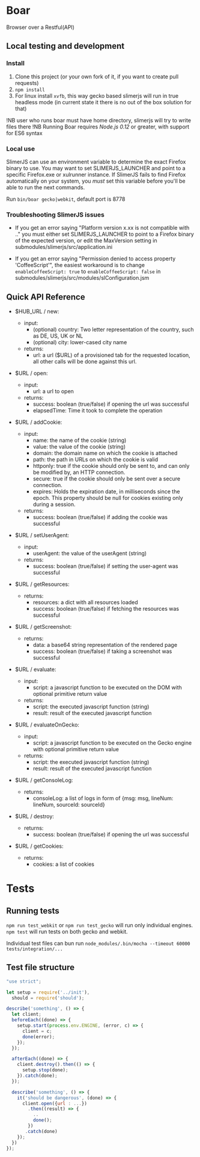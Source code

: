 # Boar
Browser over a Restful(API)

## Local testing and development

### Install

1. Clone this project (or your own fork of it, if you want to create pull requests)
2. ```npm install```
3. For linux install ```xvfb```, this way gecko based slimerjs will run in true headless mode
(in current state it there is no out of the box solution for that)

!NB user who runs boar must have home directory, slimerjs will try to write files there
!NB Running Boar requires *Node.js 0.12* or greater, with support for ES6 syntax

### Local use

SlimerJS can use an environment variable to determine the exact Firefox binary to use. You may want to set SLIMERJS_LAUNCHER and point to a specific Firefox.exe or xulrunner instance. If SlimerJS fails to find Firefox automatically on your system, you *must* set this variable before you'll be able to run the next commands.

Run ```bin/boar gecko|webkit```, default port is 8778

### Troubleshooting SlimerJS issues

* If you get an error saying "Platform version x.xx is not compatible with .." you must either set SLIMERJS_LAUNCHER to point to a Firefox binary of the expected version, or edit the MaxVersion setting in submodules/slimerjs/src/application.ini

* If you get an error saying "Permission denied to access property 'CoffeeScript'", the easiest workaround is to change ```enableCoffeeScript: true``` to ```enableCoffeeScript: false``` in submodules/slimerjs/src/modules/slConfiguration.jsm

## Quick API Reference

* $HUB_URL / new:
  - input:
      - (optional) country: Two letter representation of the country, such as DE, US, UK or NL
      - (optional) city: lower-cased city name
  - returns:
      - url: a url ($URL) of a provisioned tab for the requested location, all other calls will be done against this url.


* $URL / open:
  - input:
      - url: a url to open
  - returns:
      - success: boolean (true/false) if opening the url was successful
      - elapsedTime: Time it took to complete the operation


* $URL / addCookie:
  - input:
      - name: the name of the cookie (string)
      - value: the value of the cookie (string)
      - domain: the domain name on which the cookie is attached
      - path: the path in URLs on which the cookie is valid
      - httponly: true if the cookie should only be sent to, and can only be modified by, an HTTP connection.
      - secure: true if the cookie should only be sent over a secure connection.
      - expires: Holds the expiration date, in milliseconds since the epoch. This property should be null for cookies existing only during a session.
  - returns:
      - success: boolean (true/false) if adding the cookie was successful


* $URL / setUserAgent:
  - input:
      - userAgent: the value of the userAgent (string)
  - returns:
      - success: boolean (true/false) if setting the user-agent was successful


* $URL / getResources:
  - returns:
      - resources: a dict with all resources loaded
      - success: boolean (true/false) if fetching the resources was successful


* $URL / getScreenshot:
  - returns:
      - data: a base64 string representation of the rendered page
      - success: boolean (true/false) if taking a screenshot was successful


* $URL / evaluate:
  - input:
      - script: a javascript function to be executed on the DOM with optional primitive return value
  - returns:
      - script: the executed javascript function (string)
      - result: result of the executed javascript function


* $URL / evaluateOnGecko:
  - input:
      - script: a javascript function to be executed on the Gecko engine with optional primitive return value
  - returns:
      - script: the executed javascript function (string)
      - result: result of the executed javascript function


* $URL / getConsoleLog:
  - returns:
      - consoleLog: a list of logs in form of {msg: msg, lineNum: lineNum, sourceId: sourceId}


* $URL / destroy:
  - returns:
      - success: boolean (true/false) if opening the url was successful


* $URL / getCookies:
  - returns:
      - cookies: a list of cookies

# Tests

## Running tests

```npm run test_webkit``` or ```npm run test_gecko``` will run only individual engines. ```npm test``` will run tests on both gecko and webkit.

Individual test files can bun run ```node_modules/.bin/mocha --timeout 60000 tests/integration/...```

## Test file structure

```js
"use strict";

let setup = require('../init'),
  should = require('should');

describe('something', () => {
  let client;
  beforeEach((done) => {
    setup.start(process.env.ENGINE, (error, c) => {
      client = c;
      done(error);
    });
  });

  afterEach((done) => {
    client.destroy().then(() => {
      setup.stop(done);
    }).catch(done);
  });

  describe('something', () => {
    it('should be dangerous', (done) => {
      client.open({url : ...})
        .then((result) => {
          ..
          done();
        })
       .catch(done)
    });
  })
});
```